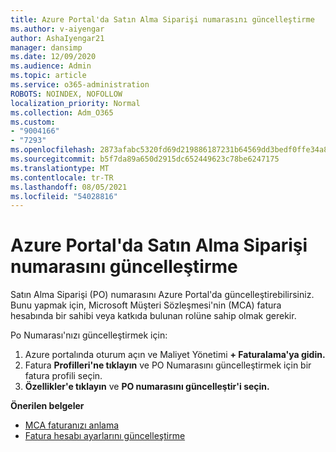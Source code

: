 ```yaml
---
title: Azure Portal'da Satın Alma Siparişi numarasını güncelleştirme
ms.author: v-aiyengar
author: AshaIyengar21
manager: dansimp
ms.date: 12/09/2020
ms.audience: Admin
ms.topic: article
ms.service: o365-administration
ROBOTS: NOINDEX, NOFOLLOW
localization_priority: Normal
ms.collection: Adm_O365
ms.custom:
- "9004166"
- "7293"
ms.openlocfilehash: 2873afabc5320fd69d219886187231b64569dd3bedf0ffe34a8ed2485456f966
ms.sourcegitcommit: b5f7da89a650d2915dc652449623c78be6247175
ms.translationtype: MT
ms.contentlocale: tr-TR
ms.lasthandoff: 08/05/2021
ms.locfileid: "54028816"
---
```

# <a name="how-to-update-an-purchase-order-number-in-azure-portal"></a>Azure Portal'da Satın Alma Siparişi numarasını güncelleştirme

Satın Alma Siparişi (PO) numarasını Azure Portal'da güncelleştirebilirsiniz. Bunu yapmak için, Microsoft Müşteri Sözleşmesi'nin (MCA) fatura hesabında bir sahibi veya katkıda bulunan rolüne sahip olmak gerekir. 

Po Numarası'nızı güncelleştirmek için:
1. Azure portalında oturum açın ve Maliyet Yönetimi **+ Faturalama'ya gidin.**
1. Fatura **Profilleri'ne tıklayın** ve PO Numarasını güncelleştirmek için bir fatura profili seçin.
1. **Özellikler'e tıklayın** ve **PO numarasını güncelleştir'i seçin.** 

**Önerilen belgeler**

- [MCA faturanızı anlama](https://docs.microsoft.com/azure/cost-management-billing/understand/mca-understand-your-invoice)
- [Fatura hesabı ayarlarını güncelleştirme](https://docs.microsoft.com/microsoft-store/update-microsoft-store-for-business-account-settings)  
